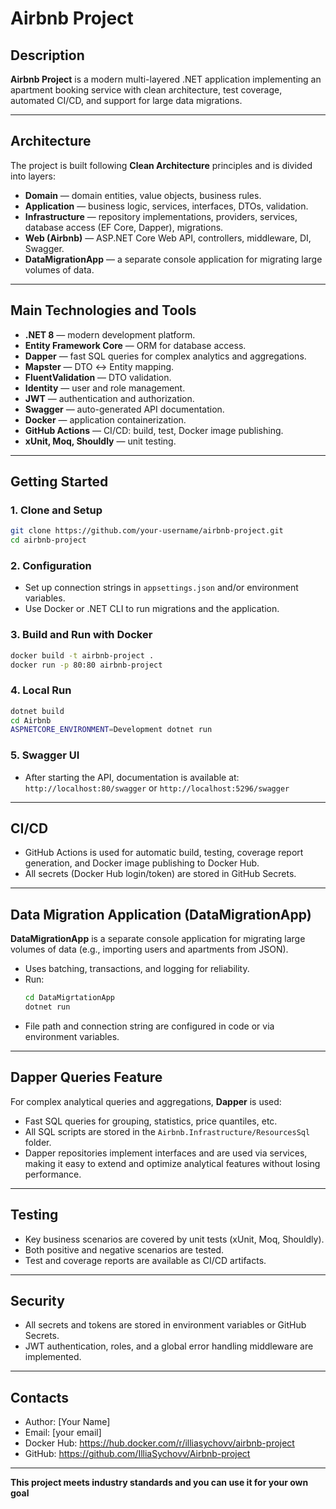 # Airbnb Project

## Description

**Airbnb Project** is a modern multi-layered .NET application implementing an apartment booking service with clean architecture, test coverage, automated CI/CD, and support for large data migrations.

---

## Architecture

The project is built following **Clean Architecture** principles and is divided into layers:

- **Domain** — domain entities, value objects, business rules.
- **Application** — business logic, services, interfaces, DTOs, validation.
- **Infrastructure** — repository implementations, providers, services, database access (EF Core, Dapper), migrations.
- **Web (Airbnb)** — ASP.NET Core Web API, controllers, middleware, DI, Swagger.
- **DataMigrationApp** — a separate console application for migrating large volumes of data.

---

## Main Technologies and Tools

- **.NET 8** — modern development platform.
- **Entity Framework Core** — ORM for database access.
- **Dapper** — fast SQL queries for complex analytics and aggregations.
- **Mapster** — DTO ↔ Entity mapping.
- **FluentValidation** — DTO validation.
- **Identity** — user and role management.
- **JWT** — authentication and authorization.
- **Swagger** — auto-generated API documentation.
- **Docker** — application containerization.
- **GitHub Actions** — CI/CD: build, test, Docker image publishing.
- **xUnit, Moq, Shouldly** — unit testing.

---

## Getting Started

### 1. Clone and Setup
```bash
git clone https://github.com/your-username/airbnb-project.git
cd airbnb-project
```

### 2. Configuration
- Set up connection strings in `appsettings.json` and/or environment variables.
- Use Docker or .NET CLI to run migrations and the application.

### 3. Build and Run with Docker
```bash
docker build -t airbnb-project .
docker run -p 80:80 airbnb-project
```

### 4. Local Run
```bash
dotnet build
cd Airbnb
ASPNETCORE_ENVIRONMENT=Development dotnet run
```

### 5. Swagger UI
- After starting the API, documentation is available at: `http://localhost:80/swagger` or `http://localhost:5296/swagger`

---

## CI/CD
- GitHub Actions is used for automatic build, testing, coverage report generation, and Docker image publishing to Docker Hub.
- All secrets (Docker Hub login/token) are stored in GitHub Secrets.

---

## Data Migration Application (DataMigrationApp)

**DataMigrationApp** is a separate console application for migrating large volumes of data (e.g., importing users and apartments from JSON).

- Uses batching, transactions, and logging for reliability.
- Run:
  ```bash
  cd DataMigrtationApp
  dotnet run
  ```
- File path and connection string are configured in code or via environment variables.

---

## Dapper Queries Feature

For complex analytical queries and aggregations, **Dapper** is used:
- Fast SQL queries for grouping, statistics, price quantiles, etc.
- All SQL scripts are stored in the `Airbnb.Infrastructure/ResourcesSql` folder.
- Dapper repositories implement interfaces and are used via services, making it easy to extend and optimize analytical features without losing performance.

---

## Testing
- Key business scenarios are covered by unit tests (xUnit, Moq, Shouldly).
- Both positive and negative scenarios are tested.
- Test and coverage reports are available as CI/CD artifacts.

---

## Security
- All secrets and tokens are stored in environment variables or GitHub Secrets.
- JWT authentication, roles, and a global error handling middleware are implemented.

---

## Contacts

- Author: [Your Name]
- Email: [your email]
- Docker Hub: https://hub.docker.com/r/illiasychovv/airbnb-project
- GitHub: https://github.com/IlliaSychovv/Airbnb-project

---

**This project meets industry standards and you can use it for your own goal** 
